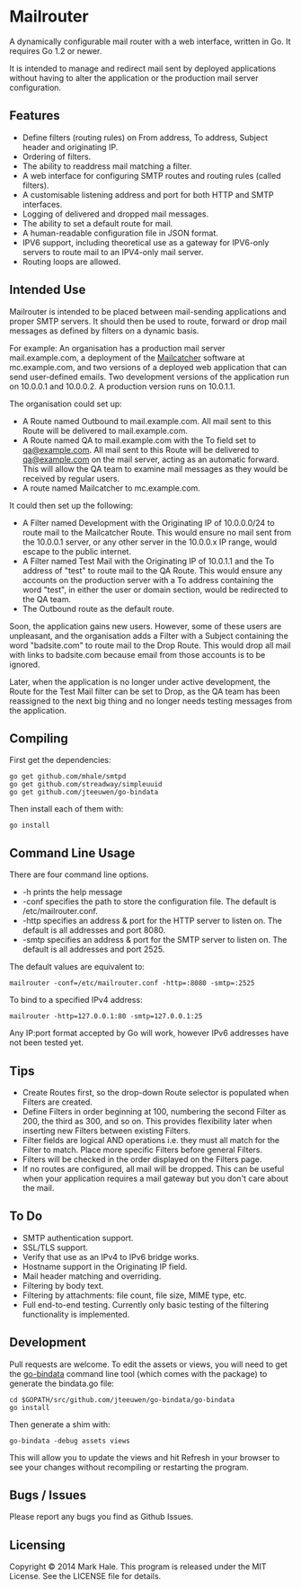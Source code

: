 # Mailrouter

A dynamically configurable mail router with a web interface, written in Go. It requires Go 1.2 or newer.

It is intended to manage and redirect mail sent by deployed applications without having to alter the application or the production mail server configuration.

## Features

* Define filters (routing rules) on From address, To address, Subject header and originating IP.
* Ordering of filters.
* The ability to readdress mail matching a filter.
* A web interface for configuring SMTP routes and routing rules (called filters).
* A customisable listening address and port for both HTTP and SMTP interfaces.
* Logging of delivered and dropped mail messages.
* The ability to set a default route for mail.
* A human-readable configuration file in JSON format.
* IPV6 support, including theoretical use as a gateway for IPV6-only servers to route mail to an IPV4-only mail server.
* Routing loops are allowed.

## Intended Use

Mailrouter is intended to be placed between mail-sending applications and proper SMTP servers. It should then be used to route, forward or drop mail messages as defined by filters on a dynamic basis.

For example: An organisation has a production mail server mail.example.com, a deployment of the [Mailcatcher](http://mailcatcher.me/) software at mc.example.com, and two versions of a deployed web application that can send user-defined emails. Two development versions of the application run on 10.0.0.1 and 10.0.0.2. A production version runs on 10.0.1.1.

The organisation could set up:

* A Route named Outbound to mail.example.com. All mail sent to this Route will be delivered to mail.example.com.
* A Route named QA to mail.example.com with the To field set to qa@example.com. All mail sent to this Route will be delivered to qa@example.com on the mail server, acting as an automatic forward. This will allow the QA team to examine mail messages as they would be received by regular users.
* A route named Mailcatcher to mc.example.com.

It could then set up the following:

* A Filter named Development with the Originating IP of 10.0.0.0/24 to route mail to the Mailcatcher Route. This would ensure no mail sent from the 10.0.0.1 server, or any other server in the 10.0.0.x IP range, would escape to the public internet.
* A Filter named Test Mail with the Originating IP of 10.0.1.1 and the To address of "test" to route mail to the QA Route. This would ensure any accounts on the production server with a To address containing the word "test", in either the user or domain section, would be redirected to the QA team.
* The Outbound route as the default route.

Soon, the application gains new users. However, some of these users are unpleasant, and the organisation adds a Filter with a Subject containing the word "badsite.com" to route mail to the Drop Route. This would drop all mail with links to badsite.com because email from those accounts is to be ignored.

Later, when the application is no longer under active development, the Route for the Test Mail filter can be set to Drop, as the QA team has been reassigned to the next big thing and no longer needs testing messages from the application.

## Compiling

First get the dependencies:

	go get github.com/mhale/smtpd
	go get github.com/streadway/simpleuuid
	go get github.com/jteeuwen/go-bindata

Then install each of them with:

	go install

## Command Line Usage

There are four command line options.

* -h prints the help message
* -conf specifies the path to store the configuration file. The default is /etc/mailrouter.conf.
* -http specifies an address & port for the HTTP server to listen on. The default is all addresses and port 8080.
* -smtp specifies an address & port for the SMTP server to listen on. The default is all addresses and port 2525.

The default values are equivalent to:

	mailrouter -conf=/etc/mailrouter.conf -http=:8080 -smtp=:2525

To bind to a specified IPv4 address:

	mailrouter -http=127.0.0.1:80 -smtp=127.0.0.1:25

Any IP:port format accepted by Go will work, however IPv6 addresses have not been tested yet.

## Tips

* Create Routes first, so the drop-down Route selector is populated when Filters are created.
* Define Filters in order beginning at 100, numbering the second Filter as 200, the third as 300, and so on. This provides flexibility later when inserting new Filters between existing Filters.
* Filter fields are logical AND operations i.e. they must all match for the Filter to match. Place more specific Filters before general Filters.
* Filters will be checked in the order displayed on the Filters page.
* If no routes are configured, all mail will be dropped. This can be useful when your application requires a mail gateway but you don't care about the mail.

## To Do

* SMTP authentication support.
* SSL/TLS support.
* Verify that use as an IPv4 to IPv6 bridge works.
* Hostname support in the Originating IP field.
* Mail header matching and overriding.
* Filtering by body text.
* Filtering by attachments: file count, file size, MIME type, etc.
* Full end-to-end testing. Currently only basic testing of the filtering functionality is implemented.

## Development

Pull requests are welcome. To edit the assets or views, you will need to get the [go-bindata](https://github.com/jteeuwen/go-bindata/) command line tool (which comes with the package) to generate the bindata.go file:

	cd $GOPATH/src/github.com/jteeuwen/go-bindata/go-bindata
	go install

Then generate a shim with:

	go-bindata -debug assets views

This will allow you to update the views and hit Refresh in your browser to see your changes without recompiling or restarting the program.

## Bugs / Issues

Please report any bugs you find as Github Issues.

## Licensing

Copyright © 2014 Mark Hale. This program is released under the MIT License. See the LICENSE file for details.
